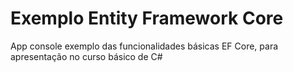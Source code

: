 # Exemplo Entity Framework Core
App console exemplo das funcionalidades básicas EF Core, para apresentação no curso básico de C#
